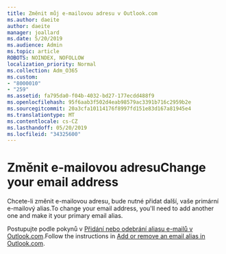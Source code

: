 ```yaml
---
title: Změnit můj e-mailovou adresu v Outlook.com
ms.author: daeite
author: daeite
manager: joallard
ms.date: 5/20/2019
ms.audience: Admin
ms.topic: article
ROBOTS: NOINDEX, NOFOLLOW
localization_priority: Normal
ms.collection: Adm_O365
ms.custom:
- "8000010"
- "259"
ms.assetid: fa795da0-f04b-4032-bd27-177ecdd488f9
ms.openlocfilehash: 95f6aab3f502d4eab98579ac3391b716c2959b2e
ms.sourcegitcommit: 20a3cfa10114176f8997fd151e83d167a81945e4
ms.translationtype: MT
ms.contentlocale: cs-CZ
ms.lasthandoff: 05/20/2019
ms.locfileid: "34325600"
---
```

# <a name="change-your-email-address"></a><span data-ttu-id="32f76-102">Změnit e-mailovou adresu</span><span class="sxs-lookup"><span data-stu-id="32f76-102">Change your email address</span></span>

<span data-ttu-id="32f76-103">Chcete-li změnit e-mailovou adresu, bude nutné přidat další, vaše primární e-mailový alias.</span><span class="sxs-lookup"><span data-stu-id="32f76-103">To change your email address, you'll need to add another one and make it your primary email alias.</span></span>
  
<span data-ttu-id="32f76-104">Postupujte podle pokynů v [Přidání nebo odebrání aliasu e-mailů v Outlook.com](https://go.microsoft.com/fwlink/p/?linkid=873115).</span><span class="sxs-lookup"><span data-stu-id="32f76-104">Follow the instructions in [Add or remove an email alias in Outlook.com](https://go.microsoft.com/fwlink/p/?linkid=873115).</span></span>